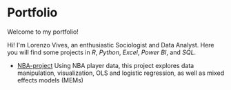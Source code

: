 # Portfolio
Welcome to my portfolio! 

Hi! I'm Lorenzo Vives, an enthusiastic Sociologist and Data Analyst. Here you will find some projects in *R*, *Python*, *Excel*, *Power BI*, and *SQL*. 

* [NBA-project](https://github.com/Lorenzo-Vives/portfolio/blob/main/nba-proyect/qmdscript1%20(2).ipynb)
Using NBA player data, this project explores data manipulation, visualization, OLS and logistic regression, as well as mixed effects models (MEMs)


